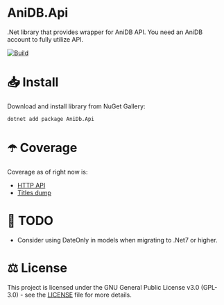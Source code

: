# AniDB.Api
.Net library that provides wrapper for AniDB API. You need an AniDB account to fully utilize API.

[![Build](https://github.com/Vagab0nd/AniDB.Api/actions/workflows/build.yml/badge.svg?branch=main)](https://github.com/Vagab0nd/AniDB.Api/actions/workflows/build.yml)

# 📥 Install

Download and install library from NuGet Gallery:
```
dotnet add package AniDb.Api
```

# ☂️ Coverage

Coverage as of right now is:
 - [HTTP API](https://wiki.anidb.net/HTTP_API_Definition)
 - [Titles dump](https://wiki.anidb.net/API#Anime_Titles)

# 📝 TODO

- Consider using DateOnly in models when migrating to .Net7 or higher.

# ⚖ License

This project is licensed under the GNU General Public License v3.0 (GPL-3.0) - see the [LICENSE](LICENSE) file for more details.
